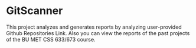 # GitScanner
This project analyzes and generates reports by analyzing user-provided Github Repositories Link. Also you can view the reports of the past projects of the BU MET CSS 633/673 course.
